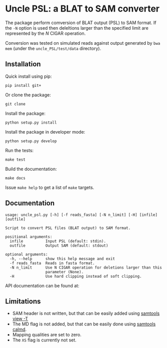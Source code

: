 Uncle PSL: a BLAT to SAM converter
==================================

The package perform comversion of BLAT output (PSL) to SAM format. If the `-N` option is used then deleltions larger than the specified limit are
represented by the *N* CIGAR operation.

Conversion was tested on simulated reads against output generated by `bwa mem` (under the `uncle_PSL/test/data` directory).

Installation
------------

Quick install using pip:

```
pip install git+
```

Or clone the package:

```
git clone 
```

Install the package:

```
python setup.py install
```

Install the package in developer mode:

```
python setup.py develop
```

Run the tests:

```
make test
```

Build the documentation:

```
make docs
```

Issue `make help` to get a list of `make` targets.

Documentation
-------------

```
usage: uncle_psl.py [-h] [-f reads_fasta] [-N n_limit] [-H] [infile] [outfile]

Script to convert PSL files (BLAT output) to SAM format.

positional arguments:
  infile          Input PSL (default: stdin).
  outfile         Output SAM (default: stdout)

optional arguments:
  -h, --help      show this help message and exit
  -f reads_fasta  Reads in fasta format.
  -N n_limit      Use N CIGAR operation for deletions larger than this
                  parameter (None).
  -H              Use hard clipping instead of soft clipping.
```

API documentation can be found at: 

Limitations
-----------
- SAM header is not written, but that can be easily added using [samtools view -T](http://www.htslib.org/doc/samtools.html)
- The MD flag is not added, but that can be easily done using [samtools calmd](http://www.htslib.org/doc/samtools.html).
- Mapping qualities are set to zero.
- The `XS` flag is currently not set. 
